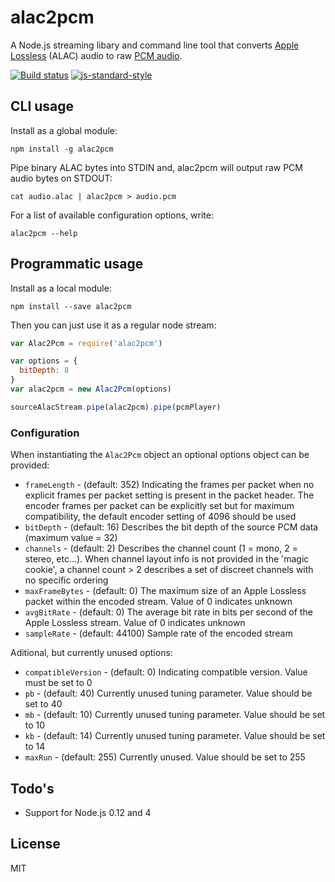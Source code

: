 # alac2pcm

A Node.js streaming libary and command line tool that converts [Apple
Lossless](https://en.wikipedia.org/wiki/Apple_Lossless) (ALAC) audio to
raw [PCM audio](https://en.wikipedia.org/wiki/Pulse-code_modulation).

[![Build status](https://travis-ci.org/watson/alac2pcm.svg?branch=master)](https://travis-ci.org/watson/alac2pcm)
[![js-standard-style](https://img.shields.io/badge/code%20style-standard-brightgreen.svg?style=flat)](https://github.com/feross/standard)

## CLI usage

Install as a global module:

```
npm install -g alac2pcm
```

Pipe binary ALAC bytes into STDIN and, alac2pcm will output raw PCM
audio bytes on STDOUT:

```
cat audio.alac | alac2pcm > audio.pcm
```

For a list of available configuration options, write:

```
alac2pcm --help
```

## Programmatic usage

Install as a local module:

```
npm install --save alac2pcm
```

Then you can just use it as a regular node stream:

```js
var Alac2Pcm = require('alac2pcm')

var options = {
  bitDepth: 8
}
var alac2pcm = new Alac2Pcm(options)

sourceAlacStream.pipe(alac2pcm).pipe(pcmPlayer)
```

### Configuration

When instantiating the `Alac2Pcm` object an optional options object can
be provided:

- `frameLength` - (default: 352) Indicating the frames per packet when
  no explicit frames per packet setting is present in the packet header.
  The encoder frames per packet can be explicitly set but for maximum
  compatibility, the default encoder setting of 4096 should be used
- `bitDepth` - (default: 16) Describes the bit depth of the source PCM
  data (maximum value = 32)
- `channels` - (default: 2) Describes the channel count (1 = mono, 2 =
  stereo, etc...). When channel layout info is not provided in the
  'magic cookie', a channel count > 2 describes a set of discreet
  channels with no specific ordering
- `maxFrameBytes` - (default: 0) The maximum size of an Apple Lossless
  packet within the encoded stream. Value of 0 indicates unknown
- `avgBitRate` - (default: 0) The average bit rate in bits per second of
  the Apple Lossless stream. Value of 0 indicates unknown
- `sampleRate` - (default: 44100) Sample rate of the encoded stream

Aditional, but currently unused options:

- `compatibleVersion` - (default: 0) Indicating compatible version.
  Value must be set to 0
- `pb` - (default: 40) Currently unused tuning parameter. Value should
  be set to 40
- `mb` - (default: 10) Currently unused tuning parameter. Value should
  be set to 10
- `kb` - (default: 14) Currently unused tuning parameter. Value should
  be set to 14
- `maxRun` - (default: 255) Currently unused. Value should be set to 255

## Todo's

- Support for Node.js 0.12 and 4

## License

MIT
